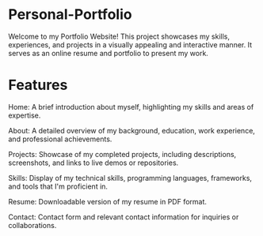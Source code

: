 # Personal-Portfolio

Welcome to my Portfolio Website! This project showcases my skills, experiences, and projects in a visually appealing and interactive manner. It serves as an online resume and portfolio to present my work.

# Features

Home: A brief introduction about myself, highlighting my skills and areas of expertise.
    
About: A detailed overview of my background, education, work experience, and professional achievements.
    
Projects: Showcase of my completed projects, including descriptions, screenshots, and links to live demos or repositories.
    
Skills: Display of my technical skills, programming languages, frameworks, and tools that I'm proficient in.
    
Resume: Downloadable version of my resume in PDF format.
    
Contact: Contact form and relevant contact information for inquiries or collaborations.
